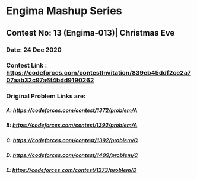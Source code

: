 # Engima Mashup Series

## Contest No: 13 (Engima-013)| Christmas Eve
### Date: 24 Dec 2020
### Contest Link : https://codeforces.com/contestInvitation/839eb45ddf2ce2a707aab32c97a6f4bdd9190262

### Original Problem Links are:

##### A: https://codeforces.com/contest/1372/problem/A
##### B: https://codeforces.com/contest/1392/problem/A
##### C: https://codeforces.com/contest/1392/problem/C
##### D: https://codeforces.com/contest/1409/problem/C
##### E: https://codeforces.com/contest/1373/problem/D
